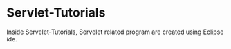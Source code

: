 # Servlet-Tutorials
Inside Servelet-Tutorials, Servelet related program are created using Eclipse ide.
